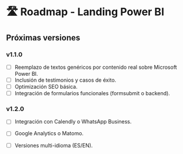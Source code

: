 # 🛣️ Roadmap - Landing Power BI

## Próximas versiones

### v1.1.0
- [ ] Reemplazo de textos genéricos por contenido real sobre Microsoft Power BI.
- [ ] Inclusión de testimonios y casos de éxito.
- [ ] Optimización SEO básica.
- [ ] Integración de formularios funcionales (formsubmit o backend).

### v1.2.0
- [ ] Integración con Calendly o WhatsApp Business.
- [ ] Google Analytics o Matomo.
- [ ] Versiones multi-idioma (ES/EN).

